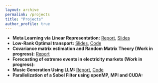```yaml
---
layout: archive
permalink: /projects
title: "Projects"
author_profile: true
---
```


- **Meta Learning via Linear Representation:** [Report](https://fegounna.github.io/yessin-moakher/files/meta_learning.pdf), [Slides](https://fegounna.github.io/yessin-moakher/files/meta_learning_slides.pdf)
- **Low-Rank Optimal transport:** [Slides](https://fegounna.github.io/yessin-moakher/files/OT.pdf), [Code](https://github.com/fegounna/POT/tree/low-rank-via-factor-relaxation)
- **Covariance matrix estimation and Random Matrix Theory (Work in progress):** [Report](https://fegounna.github.io/yessin-moakher/files/RMT.pdf)
- **Forecasting of extreme events in electricity markets (Work in progress):**
- **Music Generation Using LLM:**  [Report](https://fegounna.github.io/yessin-moakher/files/PSC_rapport_final.pdf), [Code](https://github.com/fegounna/LLM-Fine-Tuning-for-Music-Generation) 
- **Parallelization of a Sobel Filter using openMP, MPI and CUDA:**   


